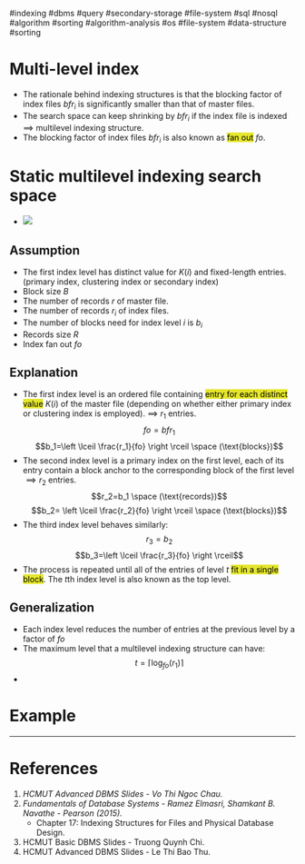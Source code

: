 #indexing  #dbms #query #secondary-storage #file-system #sql #nosql #algorithm #sorting 
#algorithm-analysis #os #file-system #data-structure #sorting 

# Multi-level index
- The rationale behind indexing structures is that the blocking factor of index files ${bfr}_{i}$ is significantly smaller than that of master files.
- The search space can keep shrinking by ${bfr}_i$ if the index file is indexed $\implies$ multilevel indexing structure.
- The blocking factor of index files ${bfr}_i$ is also known as <mark style="background: #e4e62d;">fan out</mark> $fo$.
# Static multilevel indexing search space
- ![](Pasted%20image%2020241110102629.png)
## Assumption
- The first index level has distinct value for $K(i)$ and fixed-length entries. (primary index, clustering index or secondary index)
- Block size $B$
- The number of records $r$ of master file.
- The number of records $r_i$ of index files.
- The number of blocks need for index level $i$ is $b_i$ 
- Records size $R$
- Index fan out $fo$
## Explanation
- The first index level is an ordered file containing <mark style="background: #e4e62d;">entry for each distinct value</mark> $K(i)$ of the master file  (depending on whether either primary index or clustering index is employed). $\implies$ $r_1$ entries. $$fo={bfr_1}$$$$b_1=\left \lceil \frac{r_1}{fo} \right \rceil \space (\text{blocks})$$
- The second index level is a primary index on the first level, each of its entry contain a block anchor to the corresponding block of the first level $\implies r_2$ entries.  $$r_2=b_1 \space (\text{records})$$ $$b_2= \left \lceil \frac{r_2}{fo} \right \rceil \space (\text{blocks})$$
- The third index level behaves similarly: $$r_3 = b_2$$ $$b_3=\left \lceil \frac{r_3}{fo} \right \rceil$$
- The process is repeated until all of the entries of level $t$ <mark style="background: #e4e62d;">fit in a single block</mark>. The $t$th index level is  also known as the top level.
## Generalization
- Each index level reduces the number of entries at the previous level by a factor of $fo$ 
- The maximum level that a multilevel indexing structure can have: $$t=\left \lceil \text{log}_{fo}(r_1) \right \rceil$$
- 
# Example
---
# References
1. *HCMUT Advanced DBMS Slides - Vo Thi Ngoc Chau.*
2. *Fundamentals of Database Systems - Ramez Elmasri, Shamkant B. Navathe - Pearson (2015).*
	- Chapter 17: Indexing Structures for Files and Physical Database Design.
3. HCMUT Basic DBMS Slides - Truong Quynh Chi.
4. HCMUT Advanced DBMS Slides - Le Thi Bao Thu.